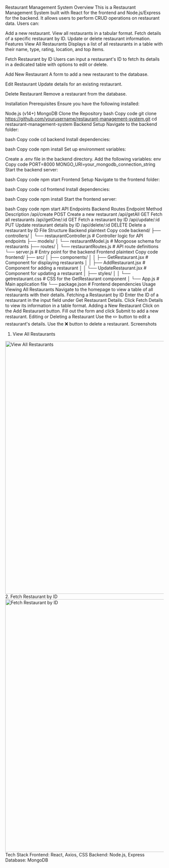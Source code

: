 Restaurant Management System
Overview
This is a Restaurant Management System built with React for the frontend and Node.js/Express for the backend. It allows users to perform CRUD operations on restaurant data. Users can:

Add a new restaurant.
View all restaurants in a tabular format.
Fetch details of a specific restaurant by ID.
Update or delete restaurant information.
Features
View All Restaurants
Displays a list of all restaurants in a table with their name, type, rating, location, and top items.

Fetch Restaurant by ID
Users can input a restaurant's ID to fetch its details in a dedicated table with options to edit or delete.

Add New Restaurant
A form to add a new restaurant to the database.

Edit Restaurant
Update details for an existing restaurant.

Delete Restaurant
Remove a restaurant from the database.

Installation
Prerequisites
Ensure you have the following installed:

Node.js (v14+)
MongoDB
Clone the Repository
bash
Copy code
git clone https://github.com/yourusername/restaurant-management-system.git
cd restaurant-management-system
Backend Setup
Navigate to the backend folder:

bash
Copy code
cd backend
Install dependencies:

bash
Copy code
npm install
Set up environment variables:

Create a .env file in the backend directory.
Add the following variables:
env
Copy code
PORT=8000
MONGO_URI=your_mongodb_connection_string
Start the backend server:

bash
Copy code
npm start
Frontend Setup
Navigate to the frontend folder:

bash
Copy code
cd frontend
Install dependencies:

bash
Copy code
npm install
Start the frontend server:

bash
Copy code
npm start
API Endpoints
Backend Routes
Endpoint	Method	Description
/api/create	POST	Create a new restaurant
/api/getAll	GET	Fetch all restaurants
/api/getOne/:id	GET	Fetch a restaurant by ID
/api/update/:id	PUT	Update restaurant details by ID
/api/delete/:id	DELETE	Delete a restaurant by ID
File Structure
Backend
plaintext
Copy code
backend/
├── controllers/
│   └── restaurantController.js  # Controller logic for API endpoints
├── models/
│   └── restaurantModel.js       # Mongoose schema for restaurants
├── routes/
│   └── restaurantRoutes.js      # API route definitions
└── server.js                    # Entry point for the backend
Frontend
plaintext
Copy code
frontend/
├── src/
│   ├── components/
│   │   ├── GetRestaurant.jsx    # Component for displaying restaurants
│   │   ├── AddRestaurant.jsx    # Component for adding a restaurant
│   │   └── UpdateRestaurant.jsx # Component for updating a restaurant
│   ├── styles/
│   │   └── getrestaurant.css    # CSS for the GetRestaurant component
│   └── App.js                   # Main application file
└── package.json                 # Frontend dependencies
Usage
Viewing All Restaurants
Navigate to the homepage to view a table of all restaurants with their details.
Fetching a Restaurant by ID
Enter the ID of a restaurant in the input field under Get Restaurant Details.
Click Fetch Details to view its information in a table format.
Adding a New Restaurant
Click on the Add Restaurant button.
Fill out the form and click Submit to add a new restaurant.
Editing or Deleting a Restaurant
Use the ✏️ button to edit a restaurant's details.
Use the ❌ button to delete a restaurant.
Screenshots
1. View All Restaurants
<img src="screenshots/view_all_restaurants.png" alt="View All Restaurants" width="800"/>
2. Fetch Restaurant by ID
<img src="screenshots/fetch_restaurant_by_id.png" alt="Fetch Restaurant by ID" width="800"/>
Tech Stack
Frontend: React, Axios, CSS
Backend: Node.js, Express
Database: MongoDB

